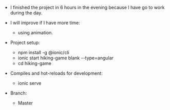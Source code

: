 - I finished the project in 6 hours in the evening because I have go to work during the day.
- I will improve if I have more time:
    + using animation.


- Project setup:
   + npm install -g @ionic/cli
   + ionic start hiking-game blank --type=angular
   + cd hiking-game

- Compiles and hot-reloads for development:
   + ionic serve

- Branch: 
   + Master
